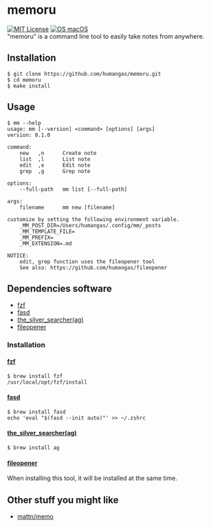 # memoru
[![MIT License](http://img.shields.io/badge/license-MIT-blue.svg?style=flat)](LICENSE)
[![OS macOS](https://img.shields.io/badge/OS-macOS-blue.svg)](OS)  
"memoru" is a command line tool to easily take notes from anywhere.


## Installation
```
$ git clone https://github.com/humangas/memoru.git
$ cd memoru
$ make install
```


## Usage
```
$ mm --help
usage: mm [--version] <command> [options] [args]
version: 0.1.0

command:
    new   ,n      Create note
    list  ,l      List note
    edit  ,e      Edit note
    grep  ,g      Grep note

options:
    --full-path   mm list [--full-path]

args:
    filename      mm new [filename]

customize by setting the following environment variable.
    _MM_POST_DIR=/Users/humangas/.config/mm/_posts
    _MM_TEMPLATE_FILE=
    _MM_PREFIX=
    _MM_EXTENSION=.md

NOTICE:
    edit, grep function uses the fileopener tool
    See also: https://github.com/humangas/fileopener
```


## Dependencies software
- [fzf](https://github.com/junegunn/fzf)
- [fasd](https://github.com/clvv/fasd)
- [the_silver_searcher(ag)](https://github.com/ggreer/the_silver_searcher)
- [fileopener](https://github.com/humangas/fileopener)

### Installation
#### [fzf](https://github.com/junegunn/fzf#using-homebrew)
```
$ brew install fzf
/usr/local/opt/fzf/install
```

#### [fasd](https://github.com/clvv/fasd#install)
```
$ brew install fasd
echo 'eval "$(fasd --init auto)"' >> ~/.zshrc
```

#### [the_silver_searcher(ag)](https://github.com/ggreer/the_silver_searcher#macos)
```
$ brew install ag
```

#### [fileopener](https://github.com/humangas/fileopener#installation)
When installing this tool, it will be installed at the same time.


## Other stuff you might like
- [mattn/memo](https://github.com/mattn/memo)
